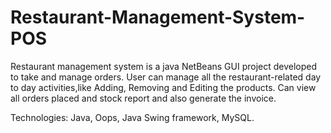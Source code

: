 # Restaurant-Management-System-POS
Restaurant management system is a java NetBeans GUI project developed to take and manage orders. User can manage all the restaurant-related day to day activities,like Adding, Removing and Editing the products. Can view all orders placed and stock report and also generate the invoice. 


Technologies: Java, Oops, Java Swing framework, MySQL.
